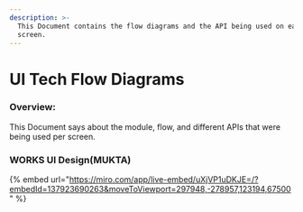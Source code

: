 ```yaml
---
description: >-
  This Document contains the flow diagrams and the API being used on each
  screen.
---
```


# UI Tech Flow Diagrams

### Overview:

This Document says about the module, flow, and different APIs that were being used per screen.

### &#x20;WORKS UI Design(MUKTA) 

{% embed url="https://miro.com/app/live-embed/uXjVP1uDKJE=/?embedId=137923690263&moveToViewport=297948,-278957,123194,67500" %}
